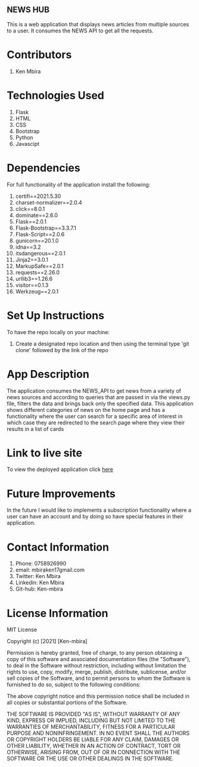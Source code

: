 ## NEWS HUB
This is a web application that displays news articles from multiple sources to a user. It consumes the NEWS API to get all the requests.

# Contributors
1. Ken Mbira

# Technologies Used
1. Flask
2. HTML
3. CSS
4. Bootstrap
5. Python
6. Javascipt

# Dependencies
For full functionality of the application install the following:

1. certifi==2021.5.30
2. charset-normalizer==2.0.4
3. click==8.0.1
4. dominate==2.6.0
5. Flask==2.0.1
6. Flask-Bootstrap==3.3.7.1
7. Flask-Script==2.0.6
8. gunicorn==20.1.0
9. idna==3.2
10. itsdangerous==2.0.1
11. Jinja2==3.0.1
12. MarkupSafe==2.0.1
13. requests==2.26.0
14. urllib3==1.26.6
15. visitor==0.1.3
16. Werkzeug==2.0.1

# Set Up Instructions
To have the repo locally on your machine:
1. Create a designated repo location and then using the terminal type 'git clone' followed by the link of the  repo

# App Description
The application consumes the NEWS_API to get news from a variety of news sources and according to queries that are passed in via the views.py file, filters the data and brings back only the specified data. This application shows different categories of news on the home page and has a functionality where the user can search for a specific area of interest in which case they are redirected to the search page where they view their results in a list of cards

# Link to live site
To view the deployed application click [here](https://news-galore.herokuapp.com/)

# Future Improvements
In the future I would like to implements a subscription functionality where a user can have an account and by doing so have special features in their application.

# Contact Information
1. Phone: 0758926990
2. email: mbiraken17gmail.com
3. Twitter: Ken Mbira
4. Linkedin: Ken Mbira
5. Git-hub: Ken-mbira

# License Information
MIT License

Copyright (c) [2021] [Ken-mbira]

Permission is hereby granted, free of charge, to any person obtaining a copy
of this software and associated documentation files (the "Software"), to deal
in the Software without restriction, including without limitation the rights
to use, copy, modify, merge, publish, distribute, sublicense, and/or sell
copies of the Software, and to permit persons to whom the Software is
furnished to do so, subject to the following conditions:

The above copyright notice and this permission notice shall be included in all
copies or substantial portions of the Software.

THE SOFTWARE IS PROVIDED "AS IS", WITHOUT WARRANTY OF ANY KIND, EXPRESS OR
IMPLIED, INCLUDING BUT NOT LIMITED TO THE WARRANTIES OF MERCHANTABILITY,
FITNESS FOR A PARTICULAR PURPOSE AND NONINFRINGEMENT. IN NO EVENT SHALL THE
AUTHORS OR COPYRIGHT HOLDERS BE LIABLE FOR ANY CLAIM, DAMAGES OR OTHER
LIABILITY, WHETHER IN AN ACTION OF CONTRACT, TORT OR OTHERWISE, ARISING FROM,
OUT OF OR IN CONNECTION WITH THE SOFTWARE OR THE USE OR OTHER DEALINGS IN THE
SOFTWARE.

